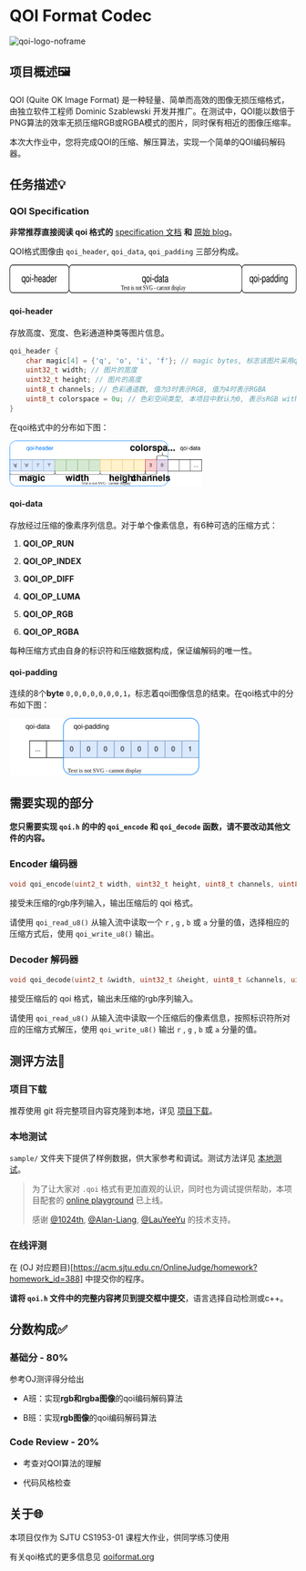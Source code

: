 # QOI Format Codec

<img title="qoi-logo" src="https://qoiformat.org/qoi-logo.svg" alt="qoi-logo-noframe" width="150">

## 项目概述🖼️

QOI (Quite OK Image Format) 是一种轻量、简单而高效的图像无损压缩格式，由独立软件工程师 Dominic Szablewski 开发并推广。在测试中，QOI能以数倍于PNG算法的效率无损压缩RGB或RGBA模式的图片，同时保有相近的图像压缩率。

本次大作业中，您将完成QOI的压缩、解压算法，实现一个简单的QOI编码解码器。

## 任务描述💡

### QOI Specification

**非常推荐直接阅读 qoi 格式的** [specification 文档](https://qoiformat.org/qoi-specification.pdf) **和** [原始 blog](https://phoboslab.org/log/2021/11/qoi-fast-lossless-image-compression)。

QOI格式图像由 `qoi_header`, `qoi_data`, `qoi_padding` 三部分构成。

<img src="docs/assets/qoi-struct.svg" alt="" height=50>

#### qoi-header

存放高度、宽度、色彩通道种类等图片信息。

```cpp
qoi_header {
    char magic[4] = {'q', 'o', 'i', 'f'}; // magic bytes, 标志该图片采用qoi格式
    uint32_t width; // 图片的宽度
    uint32_t height; // 图片的高度
    uint8_t channels; // 色彩通道数, 值为3时表示RGB, 值为4时表示RGBA
    uint8_t colorspace = 0u; // 色彩空间类型, 本项目中默认为0, 表示sRGB with linear alpha
}
```

在qoi格式中的分布如下图：

<img src="docs/assets/qoi-header.svg" alt="qoi-structure" height=80>

#### qoi-data

存放经过压缩的像素序列信息。对于单个像素信息，有6种可选的压缩方式：

1. **QOI_OP_RUN**

2. **QOI_OP_INDEX**

3. **QOI_OP_DIFF**

4. **QOI_OP_LUMA**

5. **QOI_OP_RGB**

6. **QOI_OP_RGBA**

每种压缩方式由自身的标识符和压缩数据构成，保证编解码的唯一性。

#### qoi-padding

连续的8个**byte** `0,0,0,0,0,0,0,1`，标志着qoi图像信息的结束。在qoi格式中的分布如下图：

<img src="docs/assets/qoi-padding.svg" height=100 alt="">

## 需要实现的部分

**您只需要实现 `qoi.h` 的中的 `qoi_encode` 和 `qoi_decode` 函数，请不要改动其他文件的内容。**

### Encoder 编码器

```cpp
void qoi_encode(uint2_t width, uint32_t height, uint8_t channels, uint8_t colorspace);
```

接受未压缩的rgb序列输入，输出压缩后的 qoi 格式。

请使用 `qoi_read_u8()` 从输入流中读取一个 `r` , `g` , `b` 或 `a` 分量的值，选择相应的压缩方式后，使用 `qoi_write_u8()` 输出。 

### Decoder 解码器

```cpp
void qoi_decode(uint2_t &width, uint32_t &height, uint8_t &channels, uint8_t &colorspace);
```

接受压缩后的 qoi 格式，输出未压缩的rgb序列输入。

请使用 `qoi_read_u8()` 从输入流中读取一个压缩后的像素信息，按照标识符所对应的压缩方式解压，使用 `qoi_write_u8()` 输出 `r` , `g` , `b` 或 `a` 分量的值。

## 测评方法🚀

### 项目下载

推荐使用 git 将完整项目内容克隆到本地，详见 [项目下载](docs/clone.md)。

### 本地测试

`sample/` 文件夹下提供了样例数据，供大家参考和调试。测试方法详见 [本地测试](docs/local.md)。

> 为了让大家对 `.qoi` 格式有更加直观的认识，同时也为调试提供帮助，本项目配套的 [online playground](https://tools.acm.sjtu.app/qoi/) 已上线。
> 
> 感谢 [@1024th](https://github.com/1024th), [@Alan-Liang](https://github.com/Alan-Liang), [@LauYeeYu](https://github.com/LauYeeYu) 的技术支持。

### 在线评测

在 (OJ 对应题目)[https://acm.sjtu.edu.cn/OnlineJudge/homework?homework_id=388] 中提交你的程序。

**请将 `qoi.h` 文件中的完整内容拷贝到提交框中提交**，语言选择自动检测或c++。

## 分数构成✅

### 基础分 - 80%

参考OJ测评得分给出

+ A班：实现**rgb和rgba图像**的qoi编码解码算法

+ B班：实现**rgb图像**的qoi编码解码算法

### Code Review - 20%

+ 考查对QOI算法的理解

+ 代码风格检查

## 关于🌐

本项目仅作为 SJTU CS1953-01 课程大作业，供同学练习使用

有关qoi格式的更多信息见 [qoiformat.org](https://qoiformat.org/)
